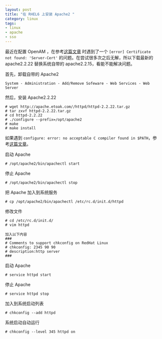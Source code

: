 ```yaml
---
layout: post
title: "在 RHEL6 上安装 Apache2 "
category: linux
tags: 
- linux
- apache
- sso
---
```


最近在配置 OpenAM ，在参考[这篇文章](https://wikis.forgerock.org/confluence/display/openam/Add+Authentication+to+a+Website+using+OpenAM)
时遇到了一个 `[error] Certificate not found: 'Server-Cert'` 的问题。在尝试很多次之后无解，所以下载最新的 apache2.2.22 替换系统自带的 apache2.2.15，看能不能解决问题。

首先，卸载自带的 Apache2

	System - Administration - Add/Remove Sofeware - Web Services - Web Server
	
然后，安装 Apache2.2.22

	# wget http://apache.etoak.com//httpd/httpd-2.2.22.tar.gz
	# tar zxvf httpd-2.2.22.tar.gz
	# cd httpd-2.2.22
	# ./configure --prefix=/opt/apache2
	# make
	# make install
	
如果遇到 `configure: error: no acceptable C compiler found in $PATH`，参考[这篇文章](/linux/2012/03/28/install-gcc/)。

启动 Apache

	# /opt/apache2/bin/apachectl start
	
停止 Apache

	# /opt/apache2/bin/apachectl stop	
	
把 Apache 加入到系统服务

	# cp /opt/apache2/bin/apachectl /etc/rc.d/init.d/httpd
	
修改文件

	# cd /etc/rc.d/init.d/
	# vim httpd
	
	加入以下内容
	###
	# Comments to support chkconfig on RedHat Linux
	# chkconfig: 2345 90 90
	# description:http server
	###
	
启动 Apache

	# service httpd start
	
停止 Apache

	# service httpd stop	
	
加入到系统启动列表

	# chkconfig --add httpd
	
系统启动自动运行

	# chkconfig --level 345 httpd on	
	
	
	
	

